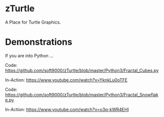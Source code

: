 # zTurtle
A Place for Turtle Graphics.

# Demonstrations

If you are into Python ...

Code: https://github.com/soft9000/zTurtle/blob/master/Python3/Fractal_Cubes.py

In-Action: https://www.youtube.com/watch?v=YknkLu0oTFE

Code: https://github.com/soft9000/zTurtle/blob/master/Python3/Fractal_Snowflake.py

In-Action: https://www.youtube.com/watch?v=o3q-kWR4EHI

